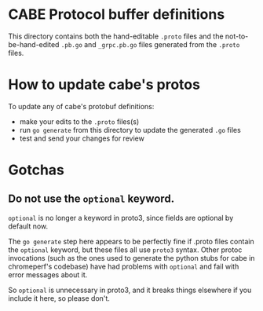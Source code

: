 # CABE Protocol buffer definitions

This directory contains both the hand-editable `.proto` files and the
not-to-be-hand-edited `.pb.go` and `_grpc.pb.go` files generated from
the `.proto` files.

# How to update cabe's protos

To update any of cabe's protobuf definitions:

- make your edits to the `.proto` files(s)
- run `go generate` from this directory to update the generated `.go` files
- test and send your changes for review

# Gotchas

## Do not use the `optional` keyword.

`optional` is no longer a keyword in proto3, since fields are optional
by default now.

The `go generate` step here appears to be perfectly fine if .proto files
contain the `optional` keyword, but these files all use `proto3` syntax.
Other protoc invocations (such as the ones used to generate the
python stubs for cabe in chromeperf's codebase) have had problems with
`optional` and fail with error messages about it.

So `optional` is unnecessary in proto3, and it breaks things elsewhere if
you include it here, so please don't.
